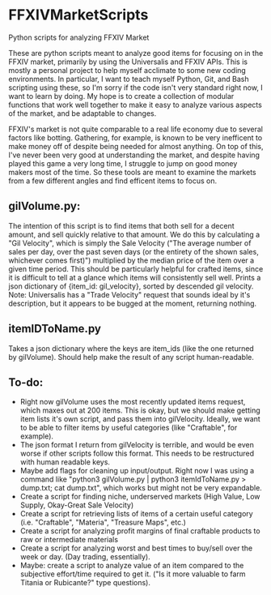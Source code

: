 # FFXIVMarketScripts
Python scripts for analyzing FFXIV Market

These are python scripts meant to analyze good items for focusing on in the FFXIV market, primarily by using the Universalis and FFXIV APIs.
This is mostly a personal project to help myself acclimate to some new coding environments. In particular, I want to teach myself Python, Git, and Bash scripting using these, so I'm sorry if the code isn't very standard right now, I want to learn by doing. My hope is to create a collection of modular functions that work well together to make it easy to analyze various aspects of the market, and be adaptable to changes.

FFXIV's market is not quite comparable to a real life economy due to several factors like botting. Gathering, for example, is known to be very inefficent to make money off of despite being needed for almost anything. On top of this, I've never been very good at understanding the market, and despite having played this game a very long time, I struggle to jump on good money makers most of the time. So these tools are meant to examine the markets from a few different angles and find efficent items to focus on.

## gilVolume.py:
The intention of this script is to find items that both sell for a decent amount, and sell quickly relative to that amount. We do this by calculating a "Gil Velocity", which is simply the Sale Velocity ("The average number of sales per day, over the past seven days (or the entirety of the shown sales, whichever comes first)") multiplied by the median price of the item over a given time period. This should be particularly helpful for crafted items, since it is difficult to tell at a glance which items will consistently sell well.
Prints a json dictionary of {item_id: gil_velocity}, sorted by descended gil velocity.
Note: Universalis has a "Trade Velocity" request that sounds ideal by it's description, but it appears to be bugged at the moment, returning nothing.

## itemIDToName.py
Takes a json dictionary where the keys are item_ids (like the one returned by gilVolume). Should help make the result of any script human-readable.

## To-do:
- Right now gilVolume uses the most recently updated items request, which maxes out at 200 items. This is okay, but we should make getting item lists it's own script, and pass them into gilVelocity. Ideally, we want to be able to filter items by useful categories (like "Craftable", for example).
- The json format I return from gilVelocity is terrible, and would be even worse if other scripts follow this format. This needs to be restructured with human readable keys.
- Maybe add flags for cleaning up input/output. Right now I was using a command like "python3 gilVolume.py | python3 itemIdToName.py > dump.txt; cat dump.txt", which works but might not be very expandable.
- Create a script for finding niche, underserved markets (High Value, Low Supply, Okay-Great Sale Velocity)
- Create a script for retrieving lists of items of a certain useful category (i.e. "Craftable", "Materia", "Treasure Maps", etc.)
- Create a script for analyzing profit margins of final craftable products to raw or intermediate materials
- Create a script for analyzing worst and best times to buy/sell over the week or day. (Day trading, essentially).
- Maybe: create a script to analyze value of an item compared to the subjective effort/time required to get it. ("Is it more valuable to farm Titania or Rubicante?" type questions).
